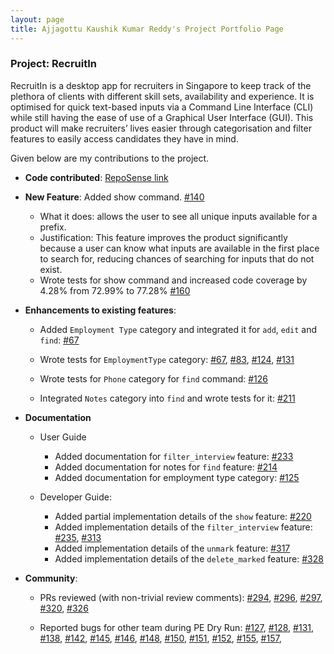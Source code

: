 ```yaml
---
layout: page
title: Ajjagottu Kaushik Kumar Reddy's Project Portfolio Page
---
```


### Project: RecruitIn

RecruitIn is a desktop app for recruiters in Singapore to keep track of the plethora of clients with different skill sets, availability and experience. It is optimised for quick text-based inputs via a Command Line Interface (CLI) while still having the ease of use of a Graphical User Interface (GUI).
This product will make recruiters’ lives easier through categorisation and filter features to easily access candidates they have in mind.

Given below are my contributions to the project.

* **Code contributed**: [RepoSense link](https://nus-cs2103-ay2122s1.github.io/tp-dashboard/#breakdown=true&search=kaushikkrdy)

* **New Feature**: Added show command.
[\#140](https://github.com/AY2122S1-CS2103T-F11-2/tp/pull/140)
  * What it does: allows the user to see all unique inputs available for a prefix.
  * Justification: This feature improves the product significantly because a user can know what inputs are available in the first place to search for, reducing chances of searching for inputs that do not exist.
  * Wrote tests for show command and increased code coverage by 4.28% from 72.99% to 77.28% [\#160](https://github.com/AY2122S1-CS2103T-F11-2/tp/pull/160) 

  
* **Enhancements to existing features**:
  * Added `Employment Type` category and integrated it for `add`, `edit` and `find`: 
  [\#67](https://github.com/AY2122S1-CS2103T-F11-2/tp/pull/67)
  
  * Wrote tests for `EmploymentType` category:
  [\#67](https://github.com/AY2122S1-CS2103T-F11-2/tp/pull/67),
  [\#83](https://github.com/AY2122S1-CS2103T-F11-2/tp/pull/83),
  [\#124](https://github.com/AY2122S1-CS2103T-F11-2/tp/pull/124),
  [\#131](https://github.com/AY2122S1-CS2103T-F11-2/tp/pull/131)
  
  * Wrote tests for `Phone` category for `find` command:
  [\#126](https://github.com/AY2122S1-CS2103T-F11-2/tp/pull/126)
  
  * Integrated `Notes` category into `find` and wrote tests for it: 
  [\#211](https://github.com/AY2122S1-CS2103T-F11-2/tp/pull/211)


* **Documentation**
    * User Guide
        * Added documentation for `filter_interview` feature:
        [\#233](https://github.com/AY2122S1-CS2103T-F11-2/tp/pull/233)
        * Added documentation for notes for `find` feature:
        [\#214](https://github.com/AY2122S1-CS2103T-F11-2/tp/pull/214) 
        * Added documentation for employment type category:
        [\#125](https://github.com/AY2122S1-CS2103T-F11-2/tp/pull/125)
        
    * Developer Guide:
        * Added partial implementation details of the `show` feature:
        [\#220](https://github.com/AY2122S1-CS2103T-F11-2/tp/pull/220)
        * Added implementation details of the `filter_interview` feature:
        [\#235](https://github.com/AY2122S1-CS2103T-F11-2/tp/pull/235),
        [\#313](https://github.com/AY2122S1-CS2103T-F11-2/tp/pull/313)
        * Added implementation details of the `unmark` feature: 
        [\#317](https://github.com/AY2122S1-CS2103T-F11-2/tp/pull/317)
        * Added implementation details of the `delete_marked` feature:
        [\#328](https://github.com/AY2122S1-CS2103T-F11-2/tp/pull/328)


* **Community**:
  * PRs reviewed (with non-trivial review comments):
   [\#294](https://github.com/AY2122S1-CS2103T-F11-2/tp/pull/294#pullrequestreview-794316065),
   [\#296](https://github.com/AY2122S1-CS2103T-F11-2/tp/pull/296#pullrequestreview-794312233),
   [\#297](https://github.com/AY2122S1-CS2103T-F11-2/tp/pull/297#pullrequestreview-794339570),
   [\#320](https://github.com/AY2122S1-CS2103T-F11-2/tp/pull/320#pullrequestreview-797982309),
   [\#326](https://github.com/AY2122S1-CS2103T-F11-2/tp/pull/326#pullrequestreview-798438129)
 
  * Reported bugs for other team during PE Dry Run:
  [\#127](https://github.com/AY2122S1-CS2103-T14-3/tp/issues/127),
  [\#128](https://github.com/AY2122S1-CS2103-T14-3/tp/issues/128),
  [\#131](https://github.com/AY2122S1-CS2103-T14-3/tp/issues/131),
  [\#138](https://github.com/AY2122S1-CS2103-T14-3/tp/issues/138),
  [\#142](https://github.com/AY2122S1-CS2103-T14-3/tp/issues/142),
  [\#145](https://github.com/AY2122S1-CS2103-T14-3/tp/issues/145),
  [\#146](https://github.com/AY2122S1-CS2103-T14-3/tp/issues/146),
  [\#148](https://github.com/AY2122S1-CS2103-T14-3/tp/issues/148),
  [\#150](https://github.com/AY2122S1-CS2103-T14-3/tp/issues/150),
  [\#151](https://github.com/AY2122S1-CS2103-T14-3/tp/issues/151),
  [\#152](https://github.com/AY2122S1-CS2103-T14-3/tp/issues/152),
  [\#155](https://github.com/AY2122S1-CS2103-T14-3/tp/issues/155),
  [\#157](https://github.com/AY2122S1-CS2103-T14-3/tp/issues/157),
  


